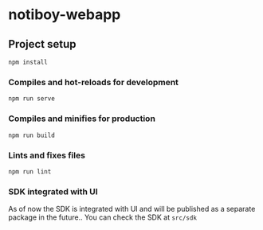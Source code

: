 # notiboy-webapp

## Project setup
```
npm install
```

### Compiles and hot-reloads for development
```
npm run serve
```

### Compiles and minifies for production
```
npm run build
```

### Lints and fixes files
```
npm run lint
```

### SDK integrated with UI
As of now the SDK is integrated with UI and will be published as a separate package in the future..
You can check the SDK at `src/sdk` 
